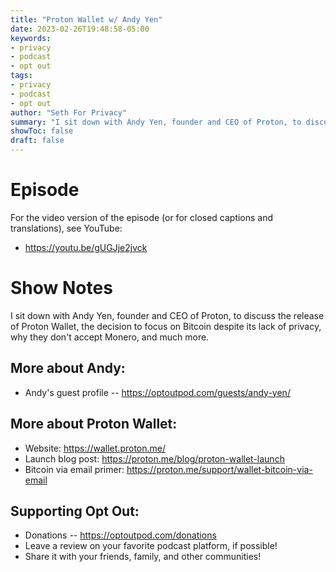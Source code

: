 ```yaml
---
title: "Proton Wallet w/ Andy Yen"
date: 2023-02-26T19:48:58-05:00
keywords:
- privacy
- podcast
- opt out
tags:
- privacy
- podcast
- opt out
author: "Seth For Privacy"
summary: "I sit down with Andy Yen, founder and CEO of Proton, to discuss the release of Proton Wallet, the decision to focus on Bitcoin despite its lack of privacy, why they don't accept Monero, and much more."
showToc: false
draft: false
---
```


# Episode

<div id="buzzsprout-player-15505787"></div><script src="https://www.buzzsprout.com/1790481/15505787-proton-wallet-w-andy-yen.js?container_id=buzzsprout-player-15505787&player=small" type="text/javascript" charset="utf-8"></script>

For the video version of the episode (or for closed captions and translations), see YouTube: 

- <https://youtu.be/gUGJje2jvck>

# Show Notes

I sit down with Andy Yen, founder and CEO of Proton, to discuss the release of Proton Wallet, the decision to focus on Bitcoin despite its lack of privacy, why they don't accept Monero, and much more.

## More about Andy:

- Andy's guest profile -- https://optoutpod.com/guests/andy-yen/

## More about Proton Wallet:

- Website: https://wallet.proton.me/
- Launch blog post: https://proton.me/blog/proton-wallet-launch
- Bitcoin via email primer: https://proton.me/support/wallet-bitcoin-via-email

## Supporting Opt Out:

- Donations -- https://optoutpod.com/donations
- Leave a review on your favorite podcast platform, if possible!
- Share it with your friends, family, and other communities!
